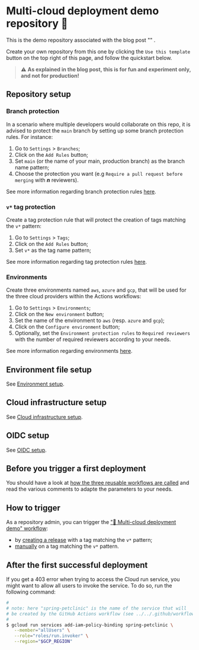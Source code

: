 # Multi-cloud deployment demo repository 🚀

This is the demo repository associated with the blog post "" .

Create your own repository from this one by clicking the `Use this template` button on the top right of this page, and follow the quickstart below.

> ⚠️ **As explained in the blog post, this is for fun and experiment only, and not for production!**

## Repository setup

### Branch protection

In a scenario where multiple developers would collaborate on this repo, it is advised to protect the `main` branch by setting up some branch protection rules. For instance:
1. Go to `Settings` > `Branches`;
2. Click on the `Add Rules` button;
3. Set `main` (or the name of your main, production branch) as the branch name pattern;
4. Choose the protection you want (e.g `Require a pull request before merging` with ___n___ reviewers). 

See more information regarding branch protection rules [here](https://docs.github.com/en/github/administering-a-repository/defining-the-mergeability-of-pull-requests/about-protected-branches).


### `v*` tag protection

Create a tag protection rule that will protect the creation of tags matching the `v*` pattern:
1. Go to `Settings` > `Tags`;
2. Click on the `Add Rules` button;
3. Set `v*` as the tag name pattern;

See more information regarding tag protection rules [here](https://docs.github.com/en/repositories/managing-your-repositorys-settings-and-features/managing-repository-settings/configuring-tag-protection-rules).

### Environments

Create three environments named `aws`, `azure` and `gcp`, that will be used for the three cloud providers within the Actions workflows:
1. Go to `Settings` > `Environments`;
2. Click on the `New environment` button;
3. Set the name of the environment to `aws` (resp. `azure` and `gcp`);
4. Click on the `Configure environment` button;
5. Optionally, set the `Environment protection rules` to `Required reviewers` with the number of required reviewers according to your needs.

See more information regarding environments [here](https://docs.github.com/en/actions/deployment/targeting-different-environments/using-environments-for-deployment).

## Environment file setup

See [Environment setup](./docs/env-setup/env-setup.md).

## Cloud infrastructure setup

See [Cloud infrastructure setup](./docs/infra-setup/).

## OIDC setup

See [OIDC setup](./docs/oidc-setup/).

## Before you trigger a first deployment

You should have a look at [how the three reusable workflows are called](.github/workflows/multi-cloud-deployment.yml#L113-L177) and read the various comments to adapte the parameters to your needs.

## How to trigger

As a repository admin, you can trigger the ["🚀 Multi-cloud deployment demo" workflow](.github/workflows/multi-cloud-deployment.yml):
* by [creating a release](https://docs.github.com/en/repositories/releasing-projects-on-github/managing-releases-in-a-repository#creating-a-release) with a tag matching the `v*` pattern;
* [manually](https://docs.github.com/en/actions/managing-workflow-runs/manually-running-a-workflow) on a tag matching the `v*` pattern.

## After the first successful deployment 

If you get a 403 error when trying to access the Cloud run service, you might want to allow all users to invoke the service. To do so, run the following command:

```bash
#
# note: here "spring-petclinic" is the name of the service that will 
# be created by the GitHub Actions workflow (see ../../.github/workflows/multi-cloud-deployment.yml#169)
#
$ gcloud run services add-iam-policy-binding spring-petclinic \
   --member="allUsers" \
   --role="roles/run.invoker" \
   --region="$GCP_REGION"
```
